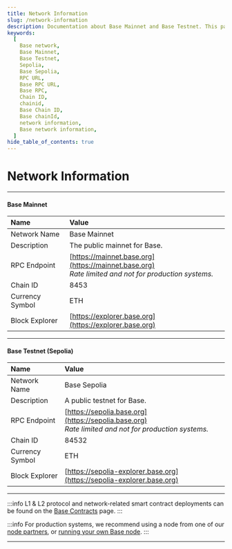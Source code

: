 ```yaml
---
title: Network Information
slug: /network-information
description: Documentation about Base Mainnet and Base Testnet. This page covers network information for the Base network, including network names, descriptions, RPC endpoints, chain IDs, currency symbols, and block explorers.
keywords:
  [
    Base network,
    Base Mainnet,
    Base Testnet,
    Sepolia,
    Base Sepolia,
    RPC URL,
    Base RPC URL,
    Base RPC,
    Chain ID,
    chainid,
    Base Chain ID,
    Base chainId,
    network information,
    Base network information,
  ]
hide_table_of_contents: true
---
```


# Network Information

---

#### Base Mainnet

| Name            | Value                                                                                                   |
| :-------------- | :------------------------------------------------------------------------------------------------------ |
| Network Name    | Base Mainnet                                                                                            |
| Description     | The public mainnet for Base.                                                                            |
| RPC Endpoint    | [https://mainnet.base.org](https://mainnet.base.org)<br/>_Rate limited and not for production systems._ |
| Chain ID        | 8453                                                                                                    |
| Currency Symbol | ETH                                                                                                     |
| Block Explorer  | [https://explorer.base.org](https://explorer.base.org)                                                  |

---

#### Base Testnet (Sepolia)

| Name            | Value                                                                                                   |
| :-------------- | :------------------------------------------------------------------------------------------------------ |
| Network Name    | Base Sepolia                                                                                            |
| Description     | A public testnet for Base.                                                                              |
| RPC Endpoint    | [https://sepolia.base.org](https://sepolia.base.org)<br/>_Rate limited and not for production systems._ |
| Chain ID        | 84532                                                                                                   |
| Currency Symbol | ETH                                                                                                     |
| Block Explorer  | [https://sepolia-explorer.base.org](https://sepolia-explorer.base.org)                                  |

---

:::info
L1 & L2 protocol and network-related smart contract deployments can be found on the [Base Contracts](/docs/base-contracts) page.
:::

:::info
For production systems, we recommend using a node from one of our [node partners], or [running your own Base node].
:::

---

[running your own Base node]: /tutorials/run-a-base-node
[node partners]: /docs/tools/node-providers
